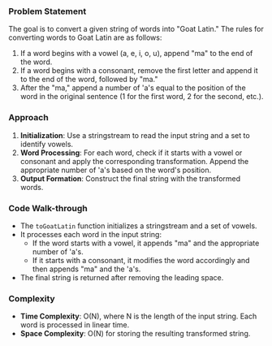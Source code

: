 ### Problem Statement
The goal is to convert a given string of words into "Goat Latin." The rules for converting words to Goat Latin are as follows:
1. If a word begins with a vowel (a, e, i, o, u), append "ma" to the end of the word.
2. If a word begins with a consonant, remove the first letter and append it to the end of the word, followed by "ma."
3. After the "ma," append a number of 'a's equal to the position of the word in the original sentence (1 for the first word, 2 for the second, etc.).

### Approach
1. **Initialization**: Use a stringstream to read the input string and a set to identify vowels.
2. **Word Processing**: For each word, check if it starts with a vowel or consonant and apply the corresponding transformation. Append the appropriate number of 'a's based on the word's position.
3. **Output Formation**: Construct the final string with the transformed words.

### Code Walk-through
- The `toGoatLatin` function initializes a stringstream and a set of vowels.
- It processes each word in the input string:
  - If the word starts with a vowel, it appends "ma" and the appropriate number of 'a's.
  - If it starts with a consonant, it modifies the word accordingly and then appends "ma" and the 'a's.
- The final string is returned after removing the leading space.

### Complexity
- **Time Complexity**: O(N), where N is the length of the input string. Each word is processed in linear time.
- **Space Complexity**: O(N) for storing the resulting transformed string.
